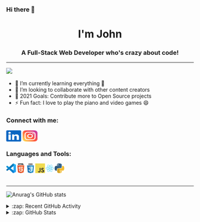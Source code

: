 ### Hi there 👋

<!-- ////////////////// START README FILE /////////////////// -->

<h1 align="center">I'm John</h1>
<h3 align="center">A Full-Stack Web Developer who's crazy about code!</h3>



<hr/>

<!-- Counter of profile viewers -->
<p align="left"> 
<img src="https://komarev.com/ghpvc/?username=SuperNova-94&label=Profile%20views&color=0e75b6&style=flat" /> 
</p>

- 🌱 I’m currently learning everything 🤣
- 👯 I’m looking to collaborate with other content creators
- 🥅 2021 Goals: Contribute more to Open Source projects
- ⚡ Fun fact: I love to play the piano and video games 😄

### Connect with me:
<a href="https://www.linkedin.com/in/john-winchester-domingo-a3772a222/" target="_blank"><img align="center" src="img/linkedin.svg" height="30" width="40" /></a>
<a href="https://instagram.com/retsehc.niw" target="_blank"><img align="center" src="img/instagram.svg" height="30" width="40" /></a>
<br />

### Languages and Tools:

<img align="left" alt="Visual Studio Code" width="26px" src="https://raw.githubusercontent.com/github/explore/80688e429a7d4ef2fca1e82350fe8e3517d3494d/topics/visual-studio-code/visual-studio-code.png" />
<img align="left" alt="HTML5" width="26px" src="https://raw.githubusercontent.com/github/explore/80688e429a7d4ef2fca1e82350fe8e3517d3494d/topics/html/html.png" />
<img align="left" alt="CSS3" width="26px" src="https://raw.githubusercontent.com/github/explore/80688e429a7d4ef2fca1e82350fe8e3517d3494d/topics/css/css.png" />
<img align="left" alt="JavaScript" width="26px" src="https://raw.githubusercontent.com/github/explore/80688e429a7d4ef2fca1e82350fe8e3517d3494d/topics/javascript/javascript.png"
/>
<img align="left" alt="React" width="26px" src="https://raw.githubusercontent.com/github/explore/80688e429a7d4ef2fca1e82350fe8e3517d3494d/topics/react/react.png" />
<a href="https://www.python.org" target="_blank"> <img src="img/python.svg" alt="python" width="26px"/> </a> 

<br />
<br />

---
![Anurag's GitHub stats](https://github-readme-stats.vercel.app/api?username=SuperNova-94&show_icons=true&theme=vision-friendly-dark)


<details>
  <summary>:zap: Recent GitHub Activity</summary>
  
<!--START_SECTION:activity-->
[![Readme Card](https://github-readme-stats.vercel.app/api/pin/?username=SuperNova-94&repo=github-readme-stats)](https://github.com/SuperNova-94/edge-ledger-site)

<!--END_SECTION:activity-->

</details>

<details>
  <summary>:zap: GitHub Stats</summary>


</details>

